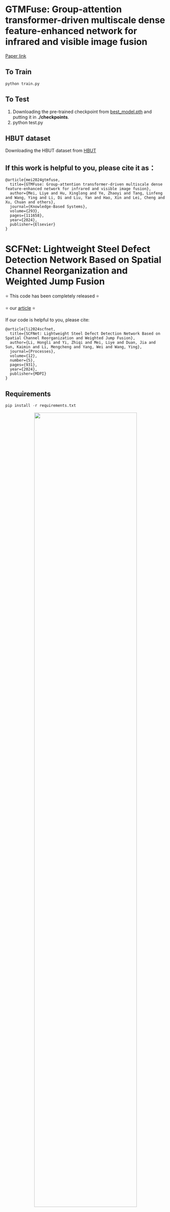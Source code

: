 # GTMFuse: Group-attention transformer-driven multiscale dense feature-enhanced network for infrared and visible image fusion

[Paper link](https://doi.org/10.1016/j.knosys.2024.111658)

## To Train 
 ```
python train.py 
```

## To Test
1. Downloading the pre-trained checkpoint from [best_model.pth](https://pan.baidu.com/s/1KRxEpTCM0t4fPgvPz9iRaQ?pwd=of0u) and putting it in **./checkpoints**.
2. python test.py

## HBUT dataset
Downloading the HBUT dataset from [HBUT](https://pan.baidu.com/s/1AcPukklhBTSL3SOJZC2D2Q?pwd=31ys)

## If this work is helpful to you, please cite it as：
```
@article{mei2024gtmfuse,
  title={GTMFuse: Group-attention transformer-driven multiscale dense feature-enhanced network for infrared and visible image fusion},
  author={Mei, Liye and Hu, Xinglong and Ye, Zhaoyi and Tang, Linfeng and Wang, Ying and Li, Di and Liu, Yan and Hao, Xin and Lei, Cheng and Xu, Chuan and others},
  journal={Knowledge-Based Systems},
  volume={293},
  pages={111658},
  year={2024},
  publisher={Elsevier}
}
```

# SCFNet: Lightweight Steel Defect Detection Network Based on Spatial Channel Reorganization and Weighted Jump Fusion
⭐ This code has been completely released ⭐ 

⭐ our [article](https://www.mdpi.com/2227-9717/12/5/931) ⭐ 

If our code is helpful to you, please cite:

```
@article{li2024scfnet,
  title={SCFNet: Lightweight Steel Defect Detection Network Based on Spatial Channel Reorganization and Weighted Jump Fusion},
  author={Li, Hongli and Yi, Zhiqi and Mei, Liye and Duan, Jia and Sun, Kaimin and Li, Mengcheng and Yang, Wei and Wang, Ying},
  journal={Processes},
  volume={12},
  number={5},
  pages={931},
  year={2024},
  publisher={MDPI}
}
```


[//]: # (* [**Requirements**]&#40;#Requirements&#41;)

[//]: # (* [**Train**]&#40;#Train&#41;)

[//]: # (* [**Test**]&#40;#Test&#41;)

[//]: # (* [**Results**]&#40;#Results&#41;)

[//]: # (* [**Time**]&#40;#Time&#41;)

[//]: # (* [**Visualization of results**]&#40;#Visualization-of-results&#41;)

[//]: # (* [**Acknowledgements**]&#40;#Acknowledgements&#41;)

[//]: # (* [**Contact**]&#40;#Contact&#41;)




## Requirements

```python
pip install -r requirements.txt
```


<p align="center"> <img src="Fig/SCFNet.png" width="80%"> </p>


## Train

### 1. Prepare training data 

- The download link for the NEU-DET data set is [here](https://pan.baidu.com/s/1iADDCBTB6r4OaxlOPRJsMQ?pwd=gmu2).
- The download link for the GC10-DET data set is [here](https://pan.baidu.com/s/1Eg7pbKJVlBQ698v9B1oMsw?pwd=a9zr).
```python
SCFNet
├── NEU-DET
│   ├── images
│   │   ├── train
│   │   │   ├── crazing_1.jpg
│   │   │   ├── crazing_2.jpg
│   │   │   ├── .....
│   │   ├── val
│   │   ├── test
│   ├── labels
│   │   ├── train
│   │   │   ├── crazing_1.txt
│   │   │   ├── crazing_2.txt
│   │   │   ├── .....
│   │   ├── val
│   │   ├── test
```
- After downloading the data set, modify the paths in path, train, val and test in the [data.yaml](data.yaml) file.


### 2. Begin to train
```python
python train.py
```


## Test

### 1. Begin to test
```python
python val.py
```

## Results

|   **Methods**    |   **P**   |   **R**   | **mAP50** | **mAP50:95** | **GFLOPs** $\downarrow$ | **Params/M** $\downarrow$ |
|:----------------:|:---------:|:---------:|:---------:|:------------:|:-----------------------:|:-------------------------:|
| **Faster R-CNN** |   0.615   | **0.865** |   0.76    |    0.377     |           135           |           41.75           |
|  **CenterNet**   |   0.712   |   0.749   |   0.764   |    0.412     |           123           |           32.12           |
| **YOLOv5n-7.0**  |   0.694   |   0.694   |   0.746   |    0.422     |         **4.2**         |         **1.77**          |
| **YOLOv5s-7.0**  |   0.745   |   0.719   |   0.761   |    0.429     |          15.8           |           7.03            |
| **YOLOv7-tiny**  |   0.645   | **0.775** |   0.753   |    0.399     |          13.1           |           6.02            |
|   **YOLOv8s**    | **0.768** |   0.726   | **0.795** |  **0.467**   |          28.4           |           11.13           |
|  **YOLOX-tiny**  |   0.746   |   0.768   |   0.76    |    0.357     |          7.58           |           5.03            |
|   **MRF-YOLO**   |   0.761   |   0.707   |   0.768   |      -       |          29.7           |           14.9            |
| **YOLOv5s-FCC**  |     -     |     -     | **0.795** |      -       |            -            |           13.35           |
| **WFRE-YOLOv8s** |   0.759   |   0.736   |   0.794   |    0.425     |          32.6           |           13.78           |
|    **CG-Net**    |   0.734   |   0.687   |   0.759   |    0.399     |           6.5           |            2.3            |
|   **ACD-YOLO**   |     -     |     -     |   0.793   |      -       |          21.3           |             -             |
|  **YOLOv5-ESS**  |     -     |   0.764   |   0.788   |      -       |            -            |           7.07            |
|  **PMSA-DyTr**   |     -     |     -     | **0.812** |      -       |            -            |             -             |
|   **MED-YOLO**   |     -     |     -     |   0.731   |    0.376     |           18            |           9.54            |
|   **MAR-YOLO**   |     -     |     -     |   0.785   |      -       |          20.1           |             -             |
|    **SCFNet**    | **0.786** |   0.715   | **0.812** |  **0.469**   |         **5.9**         |           **2**           |

- Bold indicates first or second best performance.
## Time
2024.4.25 open the val.py

2024.5.16 update train.py

2024.5.16 update ScConv module.


<p align="center"> <img src="Fig/ScConv.png" width="80%"> </p>

2024.5.25 update readme.

## Visualization of results


<p align="center"> <img src="Fig/results.png" width="80%"> </p>


## Acknowledgements
This code is built on [ultralytics (PyTorch)](https://github.com/ultralytics/ultralytics). We thank the authors for sharing the codes.

[//]: # (## Licencing)

[//]: # ()
[//]: # (Copyright &#40;C&#41; 2024 Zhiqi Yi)

[//]: # ()
[//]: # (This program is free software: you can redistribute it and/or modify it under the terms of the GNU General Public License as published by the Free Software Foundation, version 3 of the License.)

[//]: # ()
[//]: # (This program is distributed in the hope that it will be useful, but WITHOUT ANY WARRANTY; without even the implied warranty of MERCHANTABILITY or FITNESS FOR A PARTICULAR PURPOSE. See the GNU General Public License for more details.)

[//]: # ()
[//]: # (You should have received a copy of the GNU General Public License along with this program.)

## Contact
If you have any questions, please contact me by email (lazyshark2001@gmail.com).



